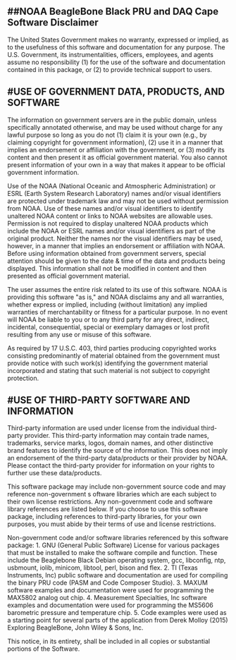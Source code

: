 ##NOAA BeagleBone Black PRU and DAQ Cape Software Disclaimer
---
<p>The United States Government makes no warranty, expressed or implied, as to the usefulness of this 
software and documentation for any purpose. The U.S. Government, its instrumentalities, officers, 
employees, and agents assume no responsibility (1) for the use of the software and documentation 
contained in this package, or (2) to provide technical support to users.

#USE OF GOVERNMENT DATA, PRODUCTS, AND SOFTWARE
---
<p>The information on government servers are in the public domain, unless specifically annotated 
otherwise, and may be used without charge for any lawful purpose so long as you do not (1) claim it 
is your own (e.g., by claiming copyright for government information), (2) use it in a manner that 
implies an endorsement or affiliation with the government, or (3) modify its content and then 
present it as official government material. You also cannot present information of your own in a 
way that makes it appear to be official government information.
<p>Use of the NOAA (National Oceanic and Atmospheric Administration) or ESRL (Earth System Research 
Laboratory) names and/or visual identifiers are protected under trademark law and may not be used 
without permission from NOAA. Use of these names and/or visual identifiers to identify unaltered 
NOAA content or links to NOAA websites are allowable uses. Permission is not required to display 
unaltered NOAA products which include the NOAA or ESRL names and/or visual identifiers as part of 
the original product. Neither the names nor the visual identifiers may be used, however, in a manner
that implies an endorsement or affiliation with NOAA. Before using information obtained from 
government servers, special attention should be given to the date & time of the data and products 
being displayed. This information shall not be modified in content and then presented as official 
government material.  
<p>The user assumes the entire risk related to its use of this software.  NOAA is providing this 
software "as is," and NOAA disclaims any and all warranties, whether express or implied, including 
(without limitation) any implied warranties of merchantability or fitness for a particular purpose. 
In no event will NOAA be liable to you or to any third party for any direct, indirect, incidental, 
consequential, special or exemplary damages or lost profit resulting from any use or misuse of this 
software.
<p>As required by 17 U.S.C. 403, third parties producing copyrighted works consisting predominantly of 
material obtained from the government must provide notice with such work(s) identifying the 
government material incorporated and stating that such material is not subject to copyright 
protection.

#USE OF THIRD-PARTY SOFTWARE AND INFORMATION
---
<p>Third-party information are used under license from the individual third-party provider. This 
third-party information may contain trade names, trademarks, service marks, logos, domain names, 
and other distinctive brand features to identify the source of the information. This does not imply 
an endorsement of the third-party data/products or their provider by NOAA.  Please contact the 
third-party provider for information on your rights to further use these data/products.  
<p>This software package may include non-government source code and may reference non-government s
oftware libraries which are each subject to their own license restrictions. Any non-government code 
and software library references are listed below.  If you choose to use this software package, 
including references to third-party libraries, for your own purposes, you must abide by their terms 
of use and license restrictions.
<p>Non-government code and/or software libraries referenced by this software package:
1. GNU (General Public Software) License for various packages that must be installed to make the 
software compile and function.  These include the Beaglebone Black Debian operating system, gcc, 
libconfig, ntp, usbmount, iolib, minicom, libtool, perl, bison and flex.
2. TI (Texas Instruments, Inc) public software and documentation are used for compiling the binary 
PRU code (PASM and Code Composer Studio).
3. MAXUM software examples and documentation were used for programming the MAX5802 analog out chip.
4. Measurement Specialties, Inc software examples and documentation were used for programming the 
MS5606 barometric pressure and temperature chip.
5. Code examples were used as a starting point for several parts of the application from Derek 
Molloy (2015) Exploring BeagleBone, John Wiley & Sons, Inc.
<p>This notice, in its entirety, shall be included in all copies or substantial portions of the 
Software.
